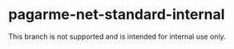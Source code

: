 # pagarme-net-standard-internal

This branch is not supported and is intended for internal use only.